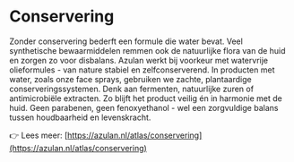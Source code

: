 # Conservering

Zonder conservering bederft een formule die water bevat. Veel synthetische bewaarmiddelen remmen ook de natuurlijke flora van de huid en zorgen zo voor disbalans. Azulan werkt bij voorkeur met watervrije olieformules - van nature stabiel en zelfconserverend. In producten met water, zoals onze face sprays, gebruiken we zachte, plantaardige conserveringssystemen. Denk aan fermenten, natuurlijke zuren of antimicrobiële extracten. Zo blijft het product veilig én in harmonie met de huid. Geen parabenen, geen fenoxyethanol - wel een zorgvuldige balans tussen houdbaarheid en levenskracht.

👉 Lees meer: [https://azulan.nl/atlas/conservering](https://azulan.nl/atlas/conservering)